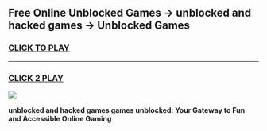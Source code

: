 
## Free Online Unblocked Games → unblocked and hacked games → Unblocked Games
<h3>
<a href="https://premium.freeplayer.one?title=unblocked_and_hacked_games&ref=21F">CLICK TO PLAY</a></h3>
<hr>

<h3>
<a href="https://premium.freeplayer.one?title=unblocked_and_hacked_games&ref=21F">CLICK 2 PLAY</a>
  
</h3>

<a href="https://premium.freeplayer.one?title=unblocked_and_hacked_games&ref=21F/"><img src="https://clearcache.store/games.png"></a>


**unblocked and hacked games games unblocked: Your Gateway to Fun and Accessible Online Gaming**
